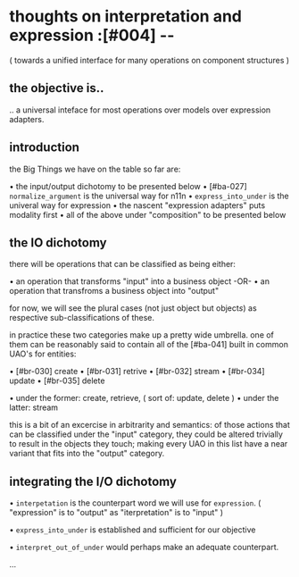 # thoughts on interpretation and expression :[#004] --
  ( towards a unified interface for many operations on component structures )

## the objective is..

.. a universal inteface for most operations over models over expression
adapters.




## introduction

the Big Things we have on the table so far are:

  • the input/output dichotomy to be presented below
  • [#ba-027] `normalize_argument` is the universal way for n11n
  • `express_into_under` is the univeral way for expression
  • the nascent "expression adapters" puts modality first
  • all of the above under "composition" to be presented below




## the IO dichotomy

there will be operations that can be classified as being either:

  • an operation that transforms "input" into a business object -OR-
  • an operation that transfroms a business object into "output"

for now, we will see the plural cases (not just object but object*s*) as
respective sub-classifications of these.

in practice these two categories make up a pretty wide umbrella. one of
them can be reasonably said to contain all of the [#ba-041] built in
common UAO's for entities:

  • [#br-030] create
  • [#br-031] retrive
  • [#br-032] stream
  • [#br-034] update
  • [#br-035] delete

  • under the former: create, retrieve, ( sort of: update, delete )
  • under the latter: stream

this is a bit of an excercise in arbitrarity and semantics: of those
actions that can be classified under the "input" category, they could be
altered trivially to result in the objects they touch; making every UAO
in this list have a near variant that fits into the "output" category.




## integrating the I/O dichotomy

  • `interpetation` is the counterpart word we will use for `expression`.
    ( "expression" is to "output" as "iterpretation" is to "input" )

  • `express_into_under` is established and sufficient for our objective

  • `interpret_out_of_under` would perhaps make an adequate counterpart.

...
